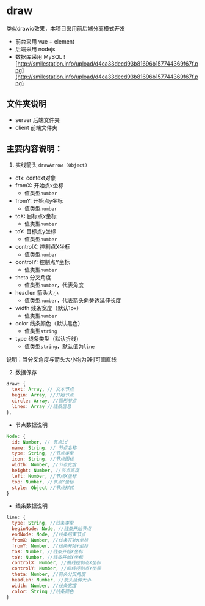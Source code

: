 # draw
 类似drawio效果，本项目采用前后端分离模式开发
- 前台采用 vue + element
- 后端采用 nodejs
- 数据库采用 MySQL
![http://smilestation.info/upload/d4ca33decd93b81696b157744369f67f.png](http://smilestation.info/upload/d4ca33decd93b81696b157744369f67f.png)
## 文件夹说明
- server 后端文件夹
- client 前端文件夹

## 主要内容说明：
1. 实线箭头
`drawArrow (Object)`
- ctx: context对象
- fromX: 开始点x坐标
  - 值类型`number`
- fromY: 开始点y坐标
  - 值类型`number`
- toX: 目标点x坐标
  - 值类型`number`
- toY: 目标点y坐标 
  - 值类型`number`
- controlX: 控制点X坐标
  - 值类型`number`
- controlY: 控制点Y坐标
  - 值类型`number`
- theta 分叉角度
  - 值类型`number`，代表角度
- headlen 箭头大小
  - 值类型`number`，代表箭头向旁边延伸长度
- width 线条宽度（默认1px）
  - 值类型`number`
- color 线条颜色（默认黑色）
  - 值类型`string`
- type 线条类型（默认折线）
  - 值类型`string`，默认值为`line`

说明：当分叉角度与箭头大小均为0时可画直线

2. 数据保存

``` javaScript
draw: {
  text: Array, // 文本节点
  begin: Array, //开始节点
  circle: Array, //圆形节点
  lines: Array //线条信息
},
```
  - 节点数据说明
  ``` javaScript
  Node: {
    id: Number, // 节点id
    name: String, // 节点名称
    type: String, //节点类型
    icon: String, //节点图标
    width: Number, //节点宽度
    height: Number, //节点高度
    left: Number, //节点X坐标
    top: Number, //节点Y坐标
    style: Object //节点样式
  }
  ```
  - 线条数据说明
  ``` javaScript
  line: {
    type: String, //线条类型
    beginNode: Node, //线条开始节点
    endNode: Node, //线条结束节点
    fromX: Number, //线条开始X坐标
    fromY: Number, //线条开始Y坐标
    toX: Number, //线条开始X坐标
    toY: Number, //线条开始Y坐标
    controlX: Number, //曲线控制点X坐标
    controlY: Number, //曲线控制点Y坐标
    theta: Number, //箭头分叉角度
    headlen: Number, //箭头延伸大小
    width: Number, //线条宽度
    color: String //线条颜色
  }
  ```
